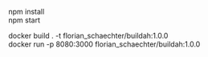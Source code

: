 npm install  
npm start

docker build . -t florian_schaechter/buildah:1.0.0  
docker run -p 8080:3000 florian_schaechter/buildah:1.0.0  